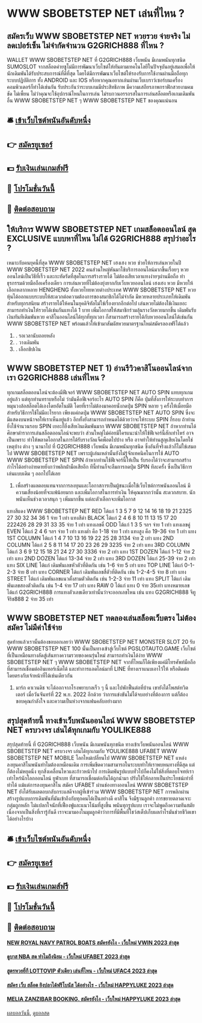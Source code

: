 # WWW SBOBETSTEP NET เล่นที่ไหน ?
## สมัครเว็บ WWW SBOBETSTEP NET หวยรวย จ่ายจริง ไม่ลดเปอร์เซ็น ไม่จำกัดจำนวน G2GRICH888 ที่ไหน ?
WALLET WWW SBOBETSTEP NET ที่ G2GRICH888 เว็บพนัน มีเกมพนันทุกชนิด SUMOSLOT จากสล็อตค่ายซูโม่มีการพัฒนาเว็บไซต์ให้ทันตามเทคโนโลยีในปัจจุบันอยู่เสมอเพื่อให้นักเดิมพันได้รับประสบการณ์ที่ดีที่สุด โดยได้มีการพัฒนาเว็บไซต์ให้รองรับการใช้งานผ่านมือถือทุกระบบปฏิบัติการ ทั้ง ANDROID และ IOS หรือหากคุณอยากเล่นผ่านเว็บเบราว์เซอร์บนเครื่องคอมพิวเตอร์ก็ทำได้เช่นกัน รับประกันว่าระบบเกมมีประสิทธิภาพ มีความเสถียรภาพกราฟิกสวยงามคมชัด ไม่เพี้ยน ไม่ว่าคุณจะใช้อุปกรณ์ไหนในการเล่น ไม่รบกวนอรรถรสในการเล่นสล็อตหรือเกมเดิมพันอื่น WWW SBOBETSTEP NET ๆ WWW SBOBETSTEP NET ของคุณแน่นอน

## 🛎 [เข้าเว็บไซต์พนันอันดับหนึ่ง](https://bit.ly/3SdLNi2)
## 👉 [สมัครยูเซอร์](https://bit.ly/3SdLNi2)
## 💵 [รับเงินเล่นเกมส์ฟรี](https://bit.ly/3dyRKHj)
## 👑 [โปรโมชั่นวันนี้](https://bit.ly/3dyRKHj)
## 📱 [ติดต่อสอบถาม](https://bit.ly/3dyRKHj)

## ให้บริการ WWW SBOBETSTEP NET เกมสล็อตออนไลน์ สุด EXCLUSIVE แบบหาที่ไหน ไม่ได้ G2GRICH888 สรุปว่าอะไร ?
เหมาะกับคนยุคนี้ที่สุด WWW SBOBETSTEP NET เฮงเฮง หวย ช่วยให้การเล่นหวยในปี WWW SBOBETSTEP NET 2022 คนส่วนใหญ่หันมาใช้บริการออนไลน์มากขึ้นเรื่อยๆ หวยออนไลน์เป็นวิธีที่เร็ว และกะทัดรัดที่สุดในการสร้างรายได้ ไม่ต้องเสียเวลาแทงง่ายๆผ่านมือถือ ทำธุรกรรมด้วยมือถือเครื่องเดียว การเล่นหวยที่ไม่ต้องยุ่งยากกับเว็บหวยออนไลน์ เฮงเฮง หวย มีหวยให้เลือกหลากหลาย HENGHENG ทั้งหวยไทยหวยต่างประเทศ WWW SBOBETSTEP NET หวยหุ้นได้ออกแบบระบบให้สะดวกต่อความต้องการของสมาชิกได้ไม่จำกัด มีหวยหลายประเภทให้เดิมพันสำหรับทุกรสนิยม สร้างรายได้ให้คนในยุคดิจิทัลไม่ใช่เรื่องยากอีกต่อไป เล่นหวยไม่ต้องใช้เงินเยอะ สามารถทำเงินให้รวยได้เช่นกันแทงได้ 1 บาท เพิ่มโอกาสให้สมาชิกร่วมลุ้นรางวัลหวยมากขึ้น เดิมพันรับเงินทันทีเดิมพันหวย คาสิโนออนไลน์ได้ทุกที่ทุกเวลา ก็สามารถสร้างรายได้กับหวยออนไลน์ได้เช่นกัน WWW SBOBETSTEP NET พร้อมแล้วให้เข้ามาสัมผัสหวยมาตรฐานใหม่สมัครลองฟรีได้แล้ว
1. . รอเวลานับถอยหลัง
2. . วางเดิมพัน
3. . เลือกชิปเงิน

## WWW SBOBETSTEP NET 1) อ่านรีวิวคาสิโนออนไลน์จากเรา G2GRICH888 เล่นที่ไหน ?
ทุกเกมสล็อตออนไลน์จะต้องมีฟีเจอร์ WWW SBOBETSTEP NET AUTO SPIN แทบทุกเกมอยู่แล้ว แต่ทุกท่านทราบหรือไม่ ว่ามันคือฟีเจอร์อะไร AUTO SPIN ก็คือ ปุ่มที่สั่งการให้ระบบทำการหมุนวงล้อสล็อตได้เองโดยอัตโนมัติ โดยที่เราไม่ต้องมาคอยนั่งกดปุ่ม SPIN หลาย ๆ ครั้งให้เมื่อยมือ สำหรับวิธีการใช้ไม่มีอะไรยาก เพียงแค่กดปุ่ม WWW SBOBETSTEP NET AUTO SPIN ซึ่งจะมีแสดงบนหน้าจอให้เราเห็นอยู่แล้ว อีกทั้งยังสามารถกำหนดได้ด้วยว่าจะให้ระบบ SPIN กี่รอบ ถ้าท่านยิ่งใช้จำนวนรอบ SPIN เยอะก็ยิ่งเสียเงินเดิมพันมาก WWW SBOBETSTEP NET ถ้าหากท่านได้ศึกษาตำราการเล่นสล็อตออนไลน์จะพบว่า ส่วนใหญ่ไม่ค่อยมีใครแนะนำให้ใช้ฟีเจอร์นี้สักเท่าไหร่ อาจเป็นเพราะ ทำให้พลาดโอกาสในการได้รับรางวัลแจ็คพ็อตไปบ้าง หรือ อาจทำให้ท่านสูญเสียเงินโดยใช่เหตุบ้าง ต่าง ๆ นานาไป ที่ G2GRICH888 เว็บพนัน มีเกมพนันทุกชนิด ซึ่งอันที่จริงแล้วก็ไม่ใช่เสมอไป WWW SBOBETSTEP NET เพราะผู้เล่นเหล่านั้นยังไม่รู้จักเทคนิคในการใช้ AUTO WWW SBOBETSTEP NET SPIN ถ้าหากท่านใช้ฟีเจอร์นี้ให้เป็น รับรองได้ว่าจะสามารถสร้างกำไรได้อย่างง่ายดายยิ่งกว่าพลิกฝ่ามือเสียอีก ทีนี้ท่านก็จะลืมการกดปุ่ม SPIN ทีละครั้ง ซึ่งเป็นวิธีการเล่นแบบเดิม ๆ ออกไปได้เลย
1. เพื่อสร้างผลตอบแทนจากการลงทุนและโอกาสการเป็นผู้ชนะเมื่อใช้เว็บไซต์การพนันออนไลน์ มีความเสี่ยงน้อยที่จะแพ้น้อยมาก และเพิ่มโอกาสในการทำเงิน ให้คุณมากกว่านั้น สะดวกสบาย. นักพนันเห็นช่วงเวลาสนุก ๆ เพิ่มมากขึ้น แต่ละตัวเลือกจะเพิ่มโอกาส

แทงสีแดง WWW SBOBETSTEP NET RED ได้แก่ 1 3 5 7 9 12 14 16 18 19 21 2325 27 30 32 34 36 1 จ่าย 1 เท่า
แทงสีดำ BLACK ได้แก่ 2 4 6 8 10 11 13 15 17 20 222426 28 29 31 33 35 จ่าย 1 เท่า
แทงเลขคี่ ODD ได้แก่ 1 3 5 ฯลฯ จ่าย 1 เท่า
แทงเลขคู่ EVEN ได้แก่ 2 4 6 ฯลฯ จ่าย 1 เท่า
แทงต่ำ คือ 1-18 จ่าย 1 เท่า
แทงสูง คือ 19-36 จ่าย 1 เท่า
แทง 1ST COLUMN ได้แก่ 1 4 7 10 13 16 19 22 25 28 3134 จ่าย 2 เท่า
แทง 2ND COLUMN ได้แก่ 2 5 8 11 14 17 20 23 26 29 3235 จ่าย 2 เท่า
แทง 3RD COLUMN ได้แก่ 3 6 9 12 15 18 21 24 27 30 3336 จ่าย 2 เท่า
แทง 1ST DOZEN ได้แก่ 1-12 จ่าย 2 เท่า
แทง 2ND DOZEN ได้แก่ 13-34 จ่าย 2 เท่า
แทง 3RD DOZEN ได้แก่ 25-39 จ่าย 2 เท่า
แทง SIX LINE ได้แก่ เดิมพันเลขหัวตัวที่ติดกัน เช่น 1-6 จ่าย 5 เท่า
แทง TOP LINE ได้แก่ 0-1-2-3 จ่าย 8 เท่า
แทง CORNER ได้แก่ เดิมพันเลขสี่ตัวที่ติดกัน เช่น 1-2-4-5 จ่าย 8 เท่า
แทง STREET ได้แก่ เดิมพันเลขแนวตั้งสามตัวติดกัน เช่น 1-2-3 จ่าย 11 เท่า
แทง SPLIT ได้แก่ เดิมพันเลขสองตัวติดกัน เช่น 1-4 จ่าย 17 เท่า
แทง RAW 0 ได้แก่ แทง 0 จ่าย 35เท่า
แทงหมายเลข ได้แก่ G2GRICH888 การแทงตัวเลขเดียวเท่านั้นว่าจะออกเลขไหน เช่น แทง G2GRICH888 จีทูจีริช888 2 จ่าย 35 เท่า

## WWW SBOBETSTEP NET ทดลองเล่นสล็อตเว็บตรง ไม่ต้องสมัคร ไม่มีค่าใช้จ่าย
สุดท้ายแล้วเรานั้นต้องขอบอกเลยว่า WWW SBOBETSTEP NET MONSTER SLOT 20 รับ WWW SBOBETSTEP NET 100 นั้นเป็นทางเข้าสู่เว็บไซต์ PGSLOTAUTO.GAME เว็บไซต์ที่เป็นเหมือนทางลัดสู่เส้นทางความรวยของคนรุ่นใหม่ สามารถทำเงินได้ง่าย WWW SBOBETSTEP NET ๆ WWW SBOBETSTEP NET จากที่ไหนก็ได้เพียงแค่มีโทรศัพท์มือถือที่สามารถเชื่อมต่ออินเทอร์เน็ตได้ และทำการแอดไลน์มาที่ LINE ที่ทางเราแนบเอาไว้ให้ หรือติดต่อโดยตรงกับเจ้าหน้าที่ได้เช่นเดียวกัน
1. มาร์ก คาเวนดิช จะได้ออกจากโรงพยาบาลเร็ว ๆ นี้ และไปพักฟื้นต่อที่บ้าน เขายังได้โพสต์ทวิตเตอร์ เมื่อวันจันทร์ที่ 22 พ.ย. 2022 อีกด้วย ว่าการแข่งขันไม่ได้จบอย่างที่ต้องการ แต่ก็ต้องขอบคุณกำลังใจ และความเป็นห่วงจากแฟนคลับอย่างมาก

## สรุปสุดท้ายนี้ ทางเข้าเว็บพนันออนไลน์ WWW SBOBETSTEP NET ครบวงจร เล่นได้ทุกเกมกับ YOULIKE888
สรุปสุดท้ายนี้ ที่ G2GRICH888 เว็บพนัน มีเกมพนันทุกชนิด ทางเข้าเว็บพนันออนไลน์ WWW SBOBETSTEP NET ครบวงจร เล่นได้ทุกเกมกับ YOULIKE888 UFABET WWW SBOBETSTEP NET MOBILE โลกใหม่เปลี่ยนไป WWW SBOBETSTEP NET แหล่งลงทุนคาสิโนพนันทำไมต้องเหมือนเดิม การเพิ่มขีดความสามารถในระบบทำให้เราพบหนทางที่ดีสุด แต่ก็ต้องไม่หยุดนิ่ง ทุกสิ่งเคลื่อนไหวและก้าวหน้าไป การเดิมพันรูปแบบทั่วไปก็คงไม่ใช่สิ่งที่ตอบโจทย์เราเท่าไหร่นักโลกออนไลน์ ยูฟ่าเบท ที่สามารถเชื่อมต่อกันได้ถูกนำมา ปรับใช้ให้กลายเป็นประโยชน์เท่าที่ทำได้ แม้แต่การลงทุนคาสิโน สมัคร UFABET ผ่านช่องทางออนไลน์ WWW SBOBETSTEP NET ยังได้รับผลตอบกลับกระแสดีจากผู้ที่เข้าร่วม WWW SBOBETSTEP NET การพลิกผ่านสร้างรูปแบบการเดิมพันที่มันเข้าถึงกับทุกคนได้เป็นอย่างดี คาสิโน จึงมีฐานลูกค้า การขยายตลาดเจาะกลุ่มถูกหลัก ไม่แปลกใจนักที่เฟื่องฟูและแนวโน้มที่สูงขึ้น พนันทุกรูปแบบ เราจะไม่พูดถึงความทันสมัยเนื่องจากเป็นสิ่งที่เรารู้กันดี เราจะมามองในมุมลูกค้าว่าการที่มีพื้นที่โชว์สเต็ปเก็บผลกำไรมันช่วยชีวิตเขาได้อย่างไรบ้าง

## 🛎 [เข้าเว็บไซต์พนันอันดับหนึ่ง](https://bit.ly/3SdLNi2)
## 👉 [สมัครยูเซอร์](https://bit.ly/3SdLNi2)
## 💵 [รับเงินเล่นเกมส์ฟรี](https://bit.ly/3dyRKHj)
## 👑 [โปรโมชั่นวันนี้](https://bit.ly/3dyRKHj)
## 📱 [ติดต่อสอบถาม](https://bit.ly/3dyRKHj)

#### [NEW ROYAL NAVY PATROL BOATS สมัครยังไง - เว็บใหม่ VWIN 2023 ล่าสุด](https://atom.io/themes/new%20royal%20navy%20patrol%20boats%20สมัครยังไง%20-%20เว็บใหม่%20vwin%202023%20ล่าสุด)
#### [ดูบาส NBA สด ทำไมถึงนิยม - เว็บใหม่ UFABET 2023 ล่าสุด](https://atom.io/themes/ดูบาส%20nba%20สด%20ทำไมถึงนิยม%20-%20เว็บใหม่%20ufabet%202023%20ล่าสุด)
#### [สูตรหวยยี่กี LOTTOVIP ตัวเดียว เล่นที่ไหน - เว็บใหม่ UFAC4 2023 ล่าสุด](https://atom.io/themes/สูตรหวยยี่กี%20lottovip%20ตัวเดียว%20เล่นที่ไหน%20-%20เว็บใหม่%20ufac4%202023%20ล่าสุด)
#### [สมัคร เว็บ สล็อต ยิงปลาได้ฟรีโบนัส ได้อย่างไร - เว็บใหม่ HAPPYLUKE 2023 ล่าสุด](https://atom.io/themes/สมัคร%20เว็บ%20สล็อต%20ยิงปลาได้ฟรีโบนัส%20ได้อย่างไร%20-%20เว็บใหม่%20happyluke%202023%20ล่าสุด)
#### [MELIA ZANZIBAR BOOKING. สมัครยังไง - เว็บใหม่ HAPPYLUKE 2023 ล่าสุด](https://atom.io/themes/melia%20zanzibar%20booking.%20สมัครยังไง%20-%20เว็บใหม่%20happyluke%202023%20ล่าสุด)

[ผลบอลวันนี้](https://siamsport.tv "ผลบอลวันนี้"), [ดูบอลสด](https://siamsport.tv/ดูบอลสด "ดูบอลสด")